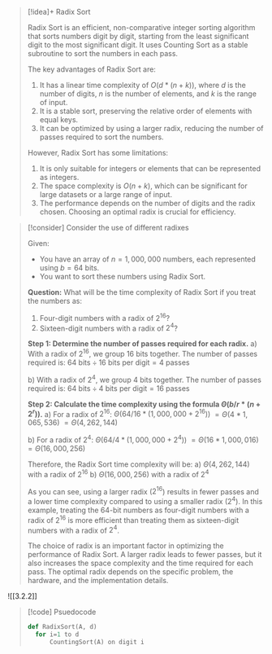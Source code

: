 
> [!idea]+ Radix Sort
>
> Radix Sort is an efficient, non-comparative integer sorting algorithm that sorts numbers digit by digit, starting from the least significant digit to the most significant digit. It uses Counting Sort as a stable subroutine to sort the numbers in each pass.
>
> The key advantages of Radix Sort are:
> 1. It has a linear time complexity of $O(d * (n + k))$, where $d$ is the number of digits, $n$ is the number of elements, and $k$ is the range of input.
> 2. It is a stable sort, preserving the relative order of elements with equal keys.
> 3. It can be optimized by using a larger radix, reducing the number of passes required to sort the numbers.
>
> However, Radix Sort has some limitations:
> 1. It is only suitable for integers or elements that can be represented as integers.
> 2. The space complexity is $O(n + k)$, which can be significant for large datasets or a large range of input.
> 3. The performance depends on the number of digits and the radix chosen. Choosing an optimal radix is crucial for efficiency.

> [!consider] Consider the use of different radixes
>
> Given:
> - You have an array of $n = 1,000,000$ numbers, each represented using $b = 64$ bits.
> - You want to sort these numbers using Radix Sort.
>
> **Question:**
> What will be the time complexity of Radix Sort if you treat the numbers as:
> 1. Four-digit numbers with a radix of $2^{16}$?
> 2. Sixteen-digit numbers with a radix of $2^4$?
>
> **Step 1: Determine the number of passes required for each radix.**
> a) With a radix of $2^{16}$, we group 16 bits together. The number of passes required is:
>    $64 \text{ bits} \div 16 \text{ bits per digit} = 4 \text{ passes}$
>
> b) With a radix of $2^4$, we group 4 bits together. The number of passes required is:
>    $64 \text{ bits} \div 4 \text{ bits per digit} = 16 \text{ passes}$
>
> **Step 2: Calculate the time complexity using the formula $\Theta(b/r * (n + 2^r))$.**
> a) For a radix of $2^{16}$:
>    $\Theta(64/16 * (1,000,000 + 2^{16}))$
>    $= \Theta(4 * 1,065,536)$
>    $= \Theta(4,262,144)$
>
> b) For a radix of $2^4$:
>    $\Theta(64/4 * (1,000,000 + 2^4))$
>    $= \Theta(16 * 1,000,016)$
>    $= \Theta(16,000,256)$
>
> Therefore, the Radix Sort time complexity will be:
> a) $\Theta(4,262,144)$ with a radix of $2^{16}$
> b) $\Theta(16,000,256)$ with a radix of $2^4$
>
> As you can see, using a larger radix ($2^{16}$) results in fewer passes and a lower time complexity compared to using a smaller radix ($2^4$). In this example, treating the 64-bit numbers as four-digit numbers with a radix of $2^{16}$ is more efficient than treating them as sixteen-digit numbers with a radix of $2^4$.
>
> The choice of radix is an important factor in optimizing the performance of Radix Sort. A larger radix leads to fewer passes, but it also increases the space complexity and the time required for each pass. The optimal radix depends on the specific problem, the hardware, and the implementation details.


![[3.2.2]]



> [!code] Psuedocode
> ```python
> def RadixSort(A, d)
> 	for i=1 to d
> 		CountingSort(A) on digit i
>```


